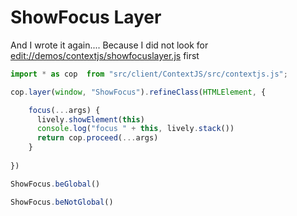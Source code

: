 # ShowFocus Layer

And I wrote it again.... Because I did not look for <edit://demos/contextjs/showfocuslayer.js>  first

```js
import * as cop  from "src/client/ContextJS/src/contextjs.js";

cop.layer(window, "ShowFocus").refineClass(HTMLElement, {

    focus(...args) {
      lively.showElement(this)
      console.log("focus " + this, lively.stack())
      return cop.proceed(...args)
    }
  
})

ShowFocus.beGlobal()

ShowFocus.beNotGlobal()
```